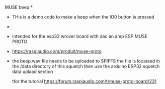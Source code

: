 MUSE beep
 *   
 *  THis is a demo code to make a beep when the IO0 button is pressed
 *  
 *  intended for the esp32 wrover board with dac an amp ESP MUSE PROTO
 *  https://raspiaudio.com/produit/muse-proto
 *  
    the beep.wav file needs to be uploaded to SPIFFS the file is locataed in the /data directory of this squetch
    then use the arduino ESP32 squetch data uplaad section

    tfor the tutorial https://forum.raspiaudio.com/t/muse-proto-board/231
